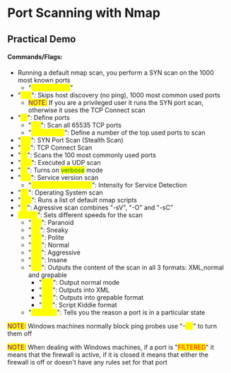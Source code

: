 # Port Scanning with Nmap

## Practical Demo

#### Commands/Flags:

* Running a default nmap scan, you perform a SYN scan on the 1000 most known ports
  * "<mark style="color:yellow;">nmap 10.0.0.1</mark>"
* "<mark style="color:yellow;">-Pn</mark>": Skips host discovery (no ping), 1000 most common used ports
  * <mark style="color:purple;">NOTE:</mark> If you are a privileged user it runs the SYN port scan, otherwise it uses the TCP Connect scan
* "<mark style="color:yellow;">-p</mark>": Define ports
  * "<mark style="color:yellow;">-p-</mark>": Scan all 65535 TCP ports
  * "<mark style="color:yellow;">--top-ports</mark>": Define a number of the top used ports to scan
* "<mark style="color:yellow;">-sS</mark>": SYN Port Scan (Stealth Scan)
* "<mark style="color:yellow;">-sT</mark>": TCP Connect Scan
* "<mark style="color:yellow;">-F</mark>": Scans the 100 most commonly used ports
* "<mark style="color:yellow;">-sU</mark>": Executed a UDP scan
* "<mark style="color:yellow;">-v</mark>": Turns on <mark style="color:green;">verbose</mark> mode
* "<mark style="color:yellow;">-sV</mark>": Service version scan
  * "<mark style="color:yellow;">--version-intensity X</mark>": Intensity for Service Detection
* "<mark style="color:yellow;">-O</mark>": Operating System scan
* "<mark style="color:yellow;">-sC</mark>": Runs a list of default nmap scripts
* "<mark style="color:yellow;">-A</mark>": Agressive scan combines "-sV", "-O" and "-sC"&#x20;
* <mark style="color:yellow;">"-T0-5</mark>": Sets different speeds for the scan
  * "<mark style="color:yellow;">-T0</mark>": Paranoid
  * "<mark style="color:yellow;">-T1</mark>": Sneaky
  * "<mark style="color:yellow;">-T2</mark>": Polite
  * "<mark style="color:yellow;">-T3</mark>": Normal
  * "<mark style="color:yellow;">-T4</mark>": Aggressive
  * "<mark style="color:yellow;">-T5</mark>": Insane
  * "<mark style="color:yellow;">-oA</mark>": Outputs the content of the scan in all 3 formats: XML,normal and grepable
    * "<mark style="color:yellow;">-oN</mark>": Output normal mode
    * "<mark style="color:yellow;">-oX</mark>": Outputs into XML
    * "<mark style="color:yellow;">-oG</mark>": Outputs into grepable format
    * "<mark style="color:yellow;">-oS</mark>":  Script Kiddie format
  * "<mark style="color:yellow;">--reason</mark>": Tells you the reason a port is in a particular state

<mark style="color:purple;">NOTE:</mark> Windows machines normally block ping probes use "-<mark style="color:yellow;">Pn</mark>" to turn them off

<mark style="color:purple;">NOTE:</mark> When dealing with Windows machines, if a port is "<mark style="color:red;">FILTERED</mark>" it means that the firewall is active, if it is closed it means that either the firewall is off or doesn't have any rules set for that port
